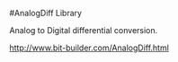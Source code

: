 #AnalogDiff Library

Analog to Digital differential conversion.

http://www.bit-builder.com/AnalogDiff.html
